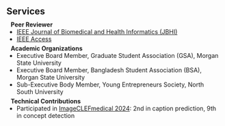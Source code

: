 <h1 id="services"></h1>

<h2 style="margin: 60px 0px 10px;">Services</h2>

<h4 style="margin:0 10px 0;">Peer Reviewer</h4>
<ul style="margin:0 0 5px;">
  <li><a href="https://www.embs.org/jbhi/"><autocolor>IEEE Journal of Biomedical and Health Informatics (JBHI)</autocolor></a></li>
  <li><a href="https://ieeeaccess.ieee.org/"><autocolor>IEEE Access</autocolor></a></li>
</ul>

<h4 style="margin:0 10px 0;">Academic Organizations</h4>
<ul style="margin:0 0 5px;">
  <li>Executive Board Member, Graduate Student Association (GSA), Morgan State University</li>
  <li>Executive Board Member, Bangladesh Student Association (BSA), Morgan State University</li>
  <li>Sub-Executive Body Member, Young Entrepreneurs Society, North South University</li>
</ul>

<h4 style="margin:0 10px 0;">Technical Contributions</h4>
<ul style="margin:0 0 20px;">
  <li>Participated in <a href="https://www.imageclef.org/2024/medical/caption">ImageCLEFmedical 2024</a>: 2nd in caption prediction, 9th in concept detection</li>
</ul>
